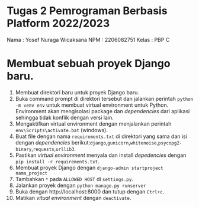 # Tugas 2 Pemrograman Berbasis Platform 2022/2023
Nama    : Yosef Nuraga Wicaksana
NPM     : 2206082751
Kelas   : PBP C

# Membuat sebuah proyek Django baru.
1. Membuat direktori baru untuk proyek Django baru.
2. Buka command prompt di direktori tersebut dan jalankan perintah `python -m venv env` untuk membuat virtual environment untuk Python. Environment akan mengisolasi package dan *dependencies* dari aplikasi sehingga tidak konflik dengan versi lain.
3. Mengaktifkan virtual environment dengan menjalankan perintah `env\Scripts\activate.bat` (windows).
4. Buat file dengan nama `requirements.txt` di direktori yang sama dan isi dengan *dependencies* berikut:`django`,`gunicorn`,`whitenoise`,`psycopg2-binary`,`requests`,`urllib3`.
5. Pastikan *virtual environment* menyala dan install *depedencies* dengan `pip install -r requirements.txt`.
6. Membuat proyek Django dengan `django-admin startproject nama_project`
7. Tambahkan `*` pada `ALLOWED HOST` di `settings.py`.
8. Jalankan proyek dengan `python manage.py runserver`
9. Buka dengan http://localhost:8000 dan tutup dengan `Ctrl+c`.
10. Matikan *vitual environment* dengan `deactivate`.


